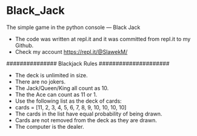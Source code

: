 # Black_Jack
The simple game in the python console — Black Jack
- The code was written at repl.it and it was committed from repl.it to my Github.
- Check my account https://repl.it/@SlawekM/

############### Blackjack Rules #####################

- The deck is unlimited in size. 
- There are no jokers. 
- The Jack/Queen/King all count as 10.
- The the Ace can count as 11 or 1.
- Use the following list as the deck of cards:
- cards = [11, 2, 3, 4, 5, 6, 7, 8, 9, 10, 10, 10, 10]
- The cards in the list have equal probability of being drawn.
- Cards are not removed from the deck as they are drawn.
- The computer is the dealer.


